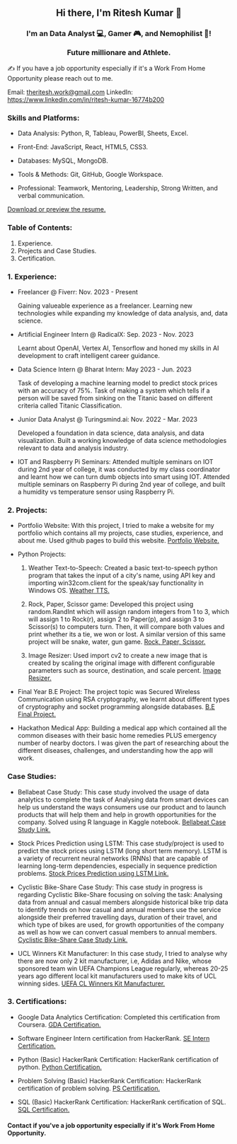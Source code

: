 <h2 align="center">
Hi there, I'm Ritesh Kumar</a> 👋
</h2>

<h3 align="center">
I'm an Data Analyst 💻, Gamer 🎮, and Nemophilist 🌴!

Future millionare and Athlete.
</h3> 

✍️ If you have a job opportunity especially if it's a Work From Home Opportunity please reach out to me.

Email: theritesh.work@gmail.com
LinkedIn: https://www.linkedin.com/in/ritesh-kumar-16774b200

### Skills and Platforms:

* Data Analysis: Python, R, Tableau, PowerBI, Sheets, Excel.

* Front-End: JavaScript, React, HTML5, CSS3.

* Databases:  MySQL, MongoDB.

* Tools & Methods: Git, GitHub, Google Workspace.

* Professional: Teamwork, Mentoring, Leadership, Strong Written, and verbal communication.

[Download or preview the resume.](https://github.com/Ritesh-zt0/riteshkumar.github_portfolio.io/blob/main/Resume/Ritesh's%20_Resume_2024_0.3.pdf)

  
### Table of Contents:
1. Experience.
2. Projects and Case Studies.
3. Certification.

### 1. Experience:

* Freelancer @ Fiverr: Nov. 2023 - Present
  
  Gaining valueable experience as a freelancer. Learning new technologies while expanding my knowledge of data analysis, and, data science.
* Artificial Engineer Intern @ RadicalX: Sep. 2023 - Nov. 2023
  
  Learnt about OpenAI, Vertex AI, Tensorflow and honed my skills in AI development to craft intelligent career guidance.
* Data Science Intern @ Bharat Intern: May 2023 - Jun. 2023
  
  Task of developing a machine learning model to predict stock prices with an accuracy of 75%.
  Task of making a system which tells if a person will be saved from sinking on the Titanic based on different criteria called Titanic Classification.
* Junior Data Analyst @ Turingsmind.ai: Nov. 2022 - Mar. 2023
  
  Developed a foundation in data science, data analysis, and data visualization. Built a working knowledge of data science methodologies relevant to data and analysis industry.
* IOT and Raspberry Pi Seminars: Attended multiple seminars on IOT during 2nd year of college, it was conducted by my class coordinator and learnt how we can turn dumb objects into smart using IOT. Attended multiple seminars on Raspberry Pi during 2nd year of college, and built a humidity vs temperature sensor using Raspberry Pi.


### 2. Projects:

* Portfolio Website: With this project, I tried to make a website for my portfolio which contains all my projects, case studies, experience, and about me. Used github pages to build this website.
[Portfolio Website.](https://ritesh-zt0.github.io/riteshkumar.github_portfolio.io/)
 
* Python Projects: 
  1. Weather Text-to-Speech: Created a basic text-to-speech python program that takes the input of a city's name, using API key and importing win32com.client for the speak/say functionality in Windows OS.
 [Weather TTS.](https://github.com/Ritesh-zt0/riteshkumar.github_portfolio.io/blob/main/Projects/weather_text_to_speech.py)
 
  2. Rock, Paper, Scissor game: Developed this project using random.RandInt which will assign random integers from 1 to 3, which will assign 1 to Rock(r), assign 2 to Paper(p), and assign 3 to Scissor(s) to computers turn. Then, it will compare both values and print whether its a tie, we won or lost. A similar version of this same project will be snake, water, gun game.
[Rock, Paper, Scissor.](https://github.com/Ritesh-zt0/riteshkumar.github_portfolio.io/blob/main/Projects/rock%2Cpaper%2Cscissor%20game.py)
 
  3. Image Resizer: Used import cv2 to create a new image that is created by scaling the original image with different configurable parameters such as source, destination, and scale percent.
[Image Resizer.](https://github.com/Ritesh-zt0/riteshkumar.github_portfolio.io/blob/main/Projects/image_resizer.py)

* Final Year B.E Project: The project topic was Secured Wireless Communication using RSA cryptography, we learnt about different types of cryptography and socket programming alongside databases.
[B.E Final Project.](https://github.com/Ritesh-zt0/riteshkumar.github_portfolio.io/blob/main/Projects/Final%20BE%20Blackbook.pdf)
 
* Hackathon Medical App: Building a medical app which contained all the common diseases with their basic home remedies PLUS emergency number of nearby doctors. I was given the part of researching about the different diseases, challenges, and understanding how the app will work.

### Case Studies:

* Bellabeat Case Study: This case study involved the usage of data analytics to complete the task of Analysing data from smart devices can help us understand the ways consumers use our product and to launch products that will help them and help in growth opportunities for the company. Solved using R language in Kaggle notebook.
[Bellabeat Case Study Link.](https://www.kaggle.com/code/eta43riteshkumar/bellabeat-case-study-2-gdac)
 
* Stock Prices Prediction using LSTM: This case study/project is used to predict the stock prices using LSTM (long short term memory). LSTM is a variety of recurrent neural networks (RNNs) that are capable of learning long-term dependencies, especially in sequence prediction problems.
[Stock Prices Prediction using LSTM Link.](https://www.kaggle.com/code/eta43riteshkumar/stock-prices-using-lstm/notebook)

* Cyclistic Bike-Share Case Study: This case study in progress is regarding Cyclistic Bike-Share focusing on solving the task: Analysing data from annual and casual members alongside historical bike trip data to identify trends on how casual and annual members use the service alongside their preferred travelling days, duration of their travel, and which type of bikes are used, for growth opportunities of the company as well as how we can convert casual members to annual members.
[Cyclistic Bike-Share Case Study Link.](https://www.kaggle.com/code/eta43riteshkumar/cyclistic-bike-share-case-study-gda)

* UCL Winners Kit Manufacturer: In this case study, I tried to analyse why there are now only 2 kit manufacturer, i.e, Adidas and Nike, whose sponsored team win UEFA Champions League regularly, whereas 20-25 years ago different local kit manufacturers used to make kits of UCL winning sides.
[UEFA CL Winners Kit Manufacturer.]()

### 3. Certifications:

* Google Data Analytics Certification: Completed this certification from Coursera.
[GDA Certification.](https://www.coursera.org/account/accomplishments/specialization/certificate/E9D5PH3AFTQU)

* Software Engineer Intern certification from HackerRank.
[SE Intern Certification.](https://www.hackerrank.com/certificates/26a6c5d24316)

* Python (Basic) HackerRank Certification: HackerRank certification of python.
[Python Certification.](https://www.hackerrank.com/certificates/7f1ce0ec6aba)

* Problem Solving (Basic) HackerRank Certification: HackerRank certification of problem solving.
[PS Certification.](https://www.hackerrank.com/certificates/2c358870b981)

* SQL (Basic) HackerRank Certification: HackerRank certification of SQL.
[SQL Certification.](https://www.hackerrank.com/certificates/5d33b416e53f)


#### Contact if you've a job opportunity especially if it's Work From Home Opportunity.
